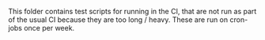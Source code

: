 This folder contains test scripts for running in the CI, that are not run as part of the usual
CI because they are too long / heavy. These are run on cron-jobs once per week.
